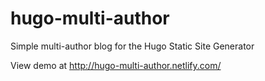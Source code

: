 # hugo-multi-author
Simple multi-author blog for the Hugo Static Site Generator

View demo at http://hugo-multi-author.netlify.com/

